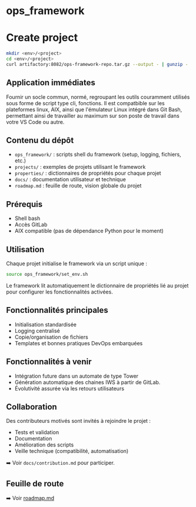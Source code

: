 # ops_framework

# Create project
```bash
mkdir <env>/<project>
cd <env>/<project>
curl artifactory:8082/ops-framework-repo.tar.gz --output - | gunzip - | tar xvf -
```

## Application immédiates

Fournir un socle commun, normé, regroupant les outils couramment utilisés sous forme de script type cli, fonctions.
Il est compatbible sur les plateformes linux, AIX, ainsi que l'émulateur Linux intégré dans Git Bash, permettant ainsi de travailler au maximum sur son poste de travail dans votre VS Code ou autre.


## Contenu du dépôt

- `ops_framework/` : scripts shell du framework (setup, logging, fichiers, etc.)
- `projects/` : exemples de projets utilisant le framework
- `properties/` : dictionnaires de propriétés pour chaque projet
- `docs/` : documentation utilisateur et technique
- `roadmap.md` : feuille de route, vision globale du projet

## Prérequis

- Shell bash
- Accès GitLab
- AIX compatible (pas de dépendance Python pour le moment)

## Utilisation

Chaque projet initialise le framework via un script unique :

```bash
source ops_framework/set_env.sh
```

Le framework lit automatiquement le dictionnaire de propriétés lié au projet pour configurer les fonctionnalités activées.

## Fonctionnalités principales

- Initialisation standardisée
- Logging centralisé
- Copie/organisation de fichiers
- Templates et bonnes pratiques DevOps embarquées

## Fonctionnalités à venir

- Intégration future dans un automate de type Tower
- Génération automatique des chaines IWS à partir de GitLab.
- Évolutivité assurée via les retours utilisateurs

## Collaboration

Des contributeurs motivés sont invités à rejoindre le projet :

- Tests et validation
- Documentation
- Amélioration des scripts
- Veille technique (compatibilité, automatisation)

➡️ Voir `docs/contribution.md` pour participer.

## Feuille de route

➡️ Voir [roadmap.md](./roadmap.md)
